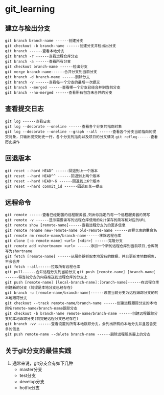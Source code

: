 # git_learning

## 建立与检出分支

`git branch branch-name ------创建分支`  
`git checkout -b branch-name ------创建分支并检出出分支`  
`git branch ------查看本地分支`  
`git branch -r ------查看远程仓库分支`  
`git branch -a ------查看所有分支`  
`git checkout branch-name ------检出分支`  
`git merge branch-name------合并分支到当前分支`  
`git branch -d branch-name ------删除分支`  
`git branch -v ------查看每一个分支的最后一次提交`  
`git branch --merged ------查看哪一个分支已经合并到当前分支`  
`git branch --no-merged ------查看所有包含未合并的分支`  

## 查看提交日志

`git log ------查看日志`  
`git log --decorate --oneline ------查看各个分支的指向对象`  
`git log --decorate --oneline --graph --all ------查看各个分支当前指向的提交对象，只输出提交历史一行，各个分支的指向以及项目的分叉情况`
`git reflog------查看历史操作`  

## 回退版本  

`git reset --hard HEAD^ ------回退到上一个版本`  
`git reset --hard HEAD^^ ------回退到上两个版本`  
`git reset --hard HEAD～6 ------回退到上6个版本`  
`git reset --hard commit_id ------回退到某一提交`  

## 远程命令

`git remote ------查看已经配置的远程服务器,列出你指定的每一个远程服务器的简写`  
`git remote -v ------显示需要读写的远程仓库使用的Git保存的简写和对应的URL`  
`git remote show [remote-name]------查看远程分支的的更多信息`  
`git remote rename new-remote-name old-remote-name ------远程仓库的重命名` 
`git remote rm remote-name/branch-name------移除远程仓库`  
`git clone [-o remote-name] <url> [<dir>] ------克隆分支`  
`git remote add <shortname> <url> ------添加一个新的远程仓库到当前项目,仓库简写为shortname`  
`git fetch [remote-name] ------从服务器抓取本地没有的数据，并且更新本地数据库，不会合并`  
`git fetch --all------拉取所有远程仓库`  
`git pull------合并远程分支到当前分支` 
`git push [remote-name] [branch-name] ------将当前分支的内容推送到远程仓库的分支上`  
`git push [remote-name] [local-branch-name]:[branch-name]------在远程仓库创建新的分支（前提是本地分支已经存在)`   
`git branch -u [remote-name/branch-name]------设置当前分支为远程跟踪分支的的本地跟踪分支`  
`git checkout --track remote-name/branch-name ------创建远程跟踪分支的本地同名remote-name/branch-name跟踪分支`  
`git checkout -b branch-name remote-name/branch-name ------创建远程跟踪分支的本地跟踪分支(前提是远程分支已经存在)`  
`git branch -vv ------查看设置的所有本地跟踪分支，会列出所有的本地分支并且包含更多的信息`  
`git push remote-name --delete branch-name ------删除远程服务器上的分支`  

## 关于git分支的最佳实践

1. 通常来说，git分支会有如下几种
	+ master分支
	+ test分支
	+ develop分支
	+ hotfix分支

